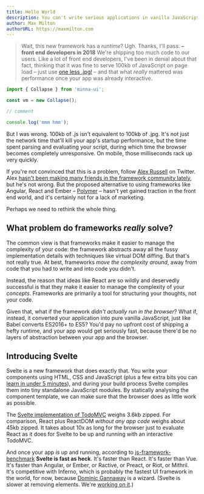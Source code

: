 ```yaml
---
title: Hello World
description: You can't write serious applications in vanilla JavaScript without hitting a complexity wall. But a compiler can do it for you.
author: Max Milton
authorURL: https://maxmilton.com
---
```


> Wait, this new framework has a _runtime_? Ugh. Thanks, I'll pass.
> **– front end developers in 2018**
> We're shipping too much code to our users. Like a lot of front end developers, I've been in denial about that fact, thinking that it was fine to serve 100kb of JavaScript on page load – just use [one less .jpg!](https://twitter.com/miketaylr/status/227056824275333120) – and that what _really_ mattered was performance once your app was already interactive.

```ts
import { Collapse } from 'minna-ui';

const vm = new Collapse();

// comment

console.log('mmm hmm');
```

But I was wrong. 100kb of .js isn't equivalent to 100kb of .jpg. It's not just the network time that'll kill your app's startup performance, but the time spent parsing and evaluating your script, during which time the browser becomes completely unresponsive. On mobile, those milliseconds rack up very quickly.

If you're not convinced that this is a problem, follow [Alex Russell](https://twitter.com/slightlylate) on Twitter. Alex [hasn't been making many friends in the framework community lately](https://twitter.com/slightlylate/status/728355959022587905), but he's not wrong. But the proposed alternative to using frameworks like Angular, React and Ember – [Polymer](https://www.polymer-project.org/1.0/) – hasn't yet gained traction in the front end world, and it's certainly not for a lack of marketing.

Perhaps we need to rethink the whole thing.

## What problem do frameworks _really_ solve?

The common view is that frameworks make it easier to manage the complexity of your code: the framework abstracts away all the fussy implementation details with techniques like virtual DOM diffing. But that's not really true. At best, frameworks _move the complexity around_, away from code that you had to write and into code you didn't.

Instead, the reason that ideas like React are so wildly and deservedly successful is that they make it easier to manage the complexity of your _concepts_. Frameworks are primarily a tool for structuring your thoughts, not your code.

Given that, what if the framework _didn't actually run in the browser_? What if, instead, it converted your application into pure vanilla JavaScript, just like Babel converts ES2016+ to ES5? You'd pay no upfront cost of shipping a hefty runtime, and your app would get seriously fast, because there'd be no layers of abstraction between your app and the browser.

## Introducing Svelte

Svelte is a new framework that does exactly that. You write your components using HTML, CSS and JavaScript (plus a few extra bits you can [learn in under 5 minutes](https://v2.svelte.dev/guide)), and during your build process Svelte compiles them into tiny standalone JavaScript modules. By statically analysing the component template, we can make sure that the browser does as little work as possible.

The [Svelte implementation of TodoMVC](http://svelte-todomvc.surge.sh/) weighs 3.6kb zipped. For comparison, React plus ReactDOM _without any app code_ weighs about 45kb zipped. It takes about 10x as long for the browser just to evaluate React as it does for Svelte to be up and running with an interactive TodoMVC.

And once your app _is_ up and running, according to [js-framework-benchmark](https://github.com/krausest/js-framework-benchmark) **Svelte is fast as heck**. It's faster than React. It's faster than Vue. It's faster than Angular, or Ember, or Ractive, or Preact, or Riot, or Mithril. It's competitive with Inferno, which is probably the fastest UI framework in the world, for now, because [Dominic Gannaway](https://twitter.com/trueadm) is a wizard. (Svelte is slower at removing elements. We're [working on it](https://github.com/sveltejs/svelte/issues/26).)
